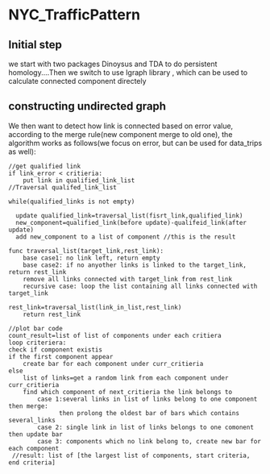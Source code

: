 # NYC_TrafficPattern
## Initial step
we start with two packages Dinoysus and TDA to do persistent homology....Then we switch to use Igraph library , which can be used to calculate connected component directely
## constructing undirected graph
We then want to detect how link is connected based on error value, according to the merge rule(new component merge to old one), the algorithm works as follows(we focus on error, but can be used for data_trips as well):

    //get qualified link     
    if link_error < critieria:  
        put link in qualified_link_list  
    //Traversal qualifed_link_list
    
    while(qualified_links is not empty)
      
      update qualified_link=traversal_list(fisrt_link,qualified_link)
      new_component=qualified_link(before update)-qualifeid_link(after update)
      add new_component to a list of component //this is the result
        
    func traversal_list(target_link,rest_link):  
        base case1: no link left, return empty  
        base case2: if no anyother links is linked to the target_link, return rest_link  
        remove all links connected with target_link from rest_link  
        recursive case: loop the list containing all links connected with target_link  
                           rest_link=traversal_list(link_in_list,rest_link)
        return rest_link
        
    //plot bar code
    count_result=list of list of components under each critiera
    loop criteriera:
    check if component existis 
    if the first component appear
        create bar for each component under curr_critieria
    else 
        list of links=get a random link from each component under curr_critieria
        find which component of next_critieria the link belongs to
            case 1:several links in list of links belong to one component then merge:
                  then prolong the oldest bar of bars which contains several_links
            case 2: single link in list of links belongs to one comonent then update bar
            case 3: components which no link belong to, create new bar for each component
     //result: list of [the largest list of components, start criteria, end criteria]
